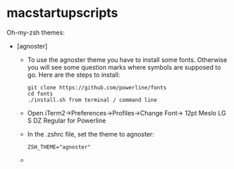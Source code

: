 # macstartupscripts
Oh-my-zsh themes:

- [agnoster]
  - To use the agnoster theme you have to install some fonts. Otherwise you will see some question marks where symbols are supposed to go. Here are the steps to install:

        git clone https://github.com/powerline/fonts
        cd fonts
        ./install.sh from terminal / command line

  - Open iTerm2->Preferences->Profiles->Change Font-> 12pt Meslo LG S DZ Regular for Powerline
  - In the .zshrc file, set the theme to agnoster:

        ZSH_THEME="agnoster"
  - 
